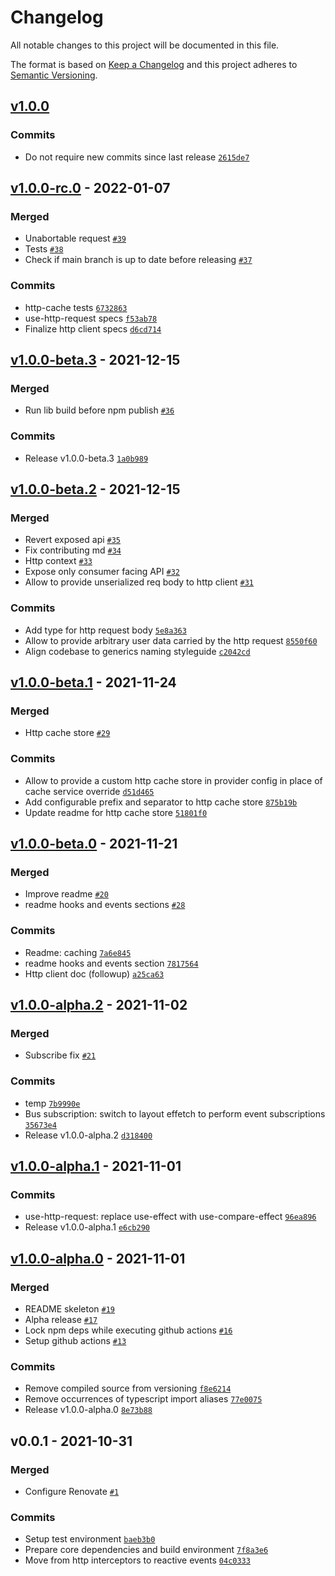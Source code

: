 # Changelog

All notable changes to this project will be documented in this file.

The format is based on [Keep a Changelog](https://keepachangelog.com/en/1.0.0/)
and this project adheres to [Semantic Versioning](https://semver.org/spec/v2.0.0.html).

## [v1.0.0](https://github.com/nebarf/react-http-fetch/compare/v1.0.0-rc.0...v1.0.0)

### Commits

- Do not require new commits since last release [`2615de7`](https://github.com/nebarf/react-http-fetch/commit/2615de7cace6e3f5b462639bbcc25711a793c0a4)

## [v1.0.0-rc.0](https://github.com/nebarf/react-http-fetch/compare/v1.0.0-beta.3...v1.0.0-rc.0) - 2022-01-07

### Merged

- Unabortable request [`#39`](https://github.com/nebarf/react-http-fetch/pull/39)
- Tests [`#38`](https://github.com/nebarf/react-http-fetch/pull/38)
- Check if main branch is up to date before releasing [`#37`](https://github.com/nebarf/react-http-fetch/pull/37)

### Commits

- http-cache tests [`6732863`](https://github.com/nebarf/react-http-fetch/commit/6732863feedb178d76eae8a878e0005407386964)
- use-http-request specs [`f53ab78`](https://github.com/nebarf/react-http-fetch/commit/f53ab7850196a4ff629a4f79bc99df649702b816)
- Finalize http client specs [`d6cd714`](https://github.com/nebarf/react-http-fetch/commit/d6cd714e349980b95f517fe5aa6dd669ae5898b1)

## [v1.0.0-beta.3](https://github.com/nebarf/react-http-fetch/compare/v1.0.0-beta.2...v1.0.0-beta.3) - 2021-12-15

### Merged

- Run lib build before npm publish [`#36`](https://github.com/nebarf/react-http-fetch/pull/36)

### Commits

- Release v1.0.0-beta.3 [`1a0b989`](https://github.com/nebarf/react-http-fetch/commit/1a0b989d7d3e74e9468a5485f9887922791d8d52)

## [v1.0.0-beta.2](https://github.com/nebarf/react-http-fetch/compare/v1.0.0-beta.1...v1.0.0-beta.2) - 2021-12-15

### Merged

- Revert exposed api [`#35`](https://github.com/nebarf/react-http-fetch/pull/35)
- Fix contributing md [`#34`](https://github.com/nebarf/react-http-fetch/pull/34)
- Http context [`#33`](https://github.com/nebarf/react-http-fetch/pull/33)
- Expose only consumer facing API [`#32`](https://github.com/nebarf/react-http-fetch/pull/32)
- Allow to provide unserialized req body to http client [`#31`](https://github.com/nebarf/react-http-fetch/pull/31)

### Commits

- Add type for http request body [`5e8a363`](https://github.com/nebarf/react-http-fetch/commit/5e8a36370a84a9758dba311daa6f05cbfc21e8d3)
- Allow to provide arbitrary user data carried by the http request [`8550f60`](https://github.com/nebarf/react-http-fetch/commit/8550f6059ef79ef4cb565b3d43b42e04f1e03585)
- Align codebase to generics naming styleguide [`c2042cd`](https://github.com/nebarf/react-http-fetch/commit/c2042cdd604f8393992a68cedd3d8b4e2620182f)

## [v1.0.0-beta.1](https://github.com/nebarf/react-http-fetch/compare/v1.0.0-beta.0...v1.0.0-beta.1) - 2021-11-24

### Merged

- Http cache store [`#29`](https://github.com/nebarf/react-http-fetch/pull/29)

### Commits

- Allow to provide a custom http cache store in provider config in place of cache service override [`d51d465`](https://github.com/nebarf/react-http-fetch/commit/d51d465c50a721abad542d8d0796a624de6bbac5)
- Add configurable prefix and separator to http cache store [`875b19b`](https://github.com/nebarf/react-http-fetch/commit/875b19b8a39f334333c0f31e0df9b7060fb24049)
- Update readme for http cache store [`51801f0`](https://github.com/nebarf/react-http-fetch/commit/51801f0441bbf79a49a1eb9aa818dac805d198bd)

## [v1.0.0-beta.0](https://github.com/nebarf/react-http-fetch/compare/v1.0.0-alpha.2...v1.0.0-beta.0) - 2021-11-21

### Merged

- Improve readme [`#20`](https://github.com/nebarf/react-http-fetch/pull/20)
- readme hooks and events sections [`#28`](https://github.com/nebarf/react-http-fetch/pull/28)

### Commits

- Readme: caching [`7a6e845`](https://github.com/nebarf/react-http-fetch/commit/7a6e8453d849a7480c34d9546b8a8540823ebb47)
- readme hooks and events section [`7817564`](https://github.com/nebarf/react-http-fetch/commit/78175640fe0805fb2c7358c0eda7d87edcccd2c0)
- Http client doc (followup) [`a25ca63`](https://github.com/nebarf/react-http-fetch/commit/a25ca6338cddae7eb36075dddab02f40c1a7ed13)

## [v1.0.0-alpha.2](https://github.com/nebarf/react-http-fetch/compare/v1.0.0-alpha.1...v1.0.0-alpha.2) - 2021-11-02

### Merged

- Subscribe fix [`#21`](https://github.com/nebarf/react-http-fetch/pull/21)

### Commits

- temp [`7b9990e`](https://github.com/nebarf/react-http-fetch/commit/7b9990e7bcf73f4475ebf47fd6501586973b58a5)
- Bus subscription: switch to layout effetch to perform event subscriptions [`35673e4`](https://github.com/nebarf/react-http-fetch/commit/35673e4e02e67ebf9f14dee05c44acd285abf249)
- Release v1.0.0-alpha.2 [`d318400`](https://github.com/nebarf/react-http-fetch/commit/d3184003e54344fac54239a77bc955d0d82cfc08)

## [v1.0.0-alpha.1](https://github.com/nebarf/react-http-fetch/compare/v1.0.0-alpha.0...v1.0.0-alpha.1) - 2021-11-01

### Commits

- use-http-request: replace use-effect with use-compare-effect [`96ea896`](https://github.com/nebarf/react-http-fetch/commit/96ea896cf2b346ba85428882705e9e79f71ae3a9)
- Release v1.0.0-alpha.1 [`e6cb290`](https://github.com/nebarf/react-http-fetch/commit/e6cb2902c64a0011f673238c355498fae86511e0)

## [v1.0.0-alpha.0](https://github.com/nebarf/react-http-fetch/compare/v0.0.1...v1.0.0-alpha.0) - 2021-11-01

### Merged

- README skeleton [`#19`](https://github.com/nebarf/react-http-fetch/pull/19)
- Alpha release [`#17`](https://github.com/nebarf/react-http-fetch/pull/17)
- Lock npm deps while executing github actions [`#16`](https://github.com/nebarf/react-http-fetch/pull/16)
- Setup github actions [`#13`](https://github.com/nebarf/react-http-fetch/pull/13)

### Commits

- Remove compiled source from versioning [`f8e6214`](https://github.com/nebarf/react-http-fetch/commit/f8e6214bdb170db59d1af7b59fff6dd6227e501c)
- Remove occurrences of typescript import aliases [`77e0075`](https://github.com/nebarf/react-http-fetch/commit/77e00755b05afb7afe875c09c568523d6ce93896)
- Release v1.0.0-alpha.0 [`8e73b88`](https://github.com/nebarf/react-http-fetch/commit/8e73b88b6fefa8168744ceb523708b68c9ab1104)

## v0.0.1 - 2021-10-31

### Merged

- Configure Renovate [`#1`](https://github.com/nebarf/react-http-fetch/pull/1)

### Commits

- Setup test environment [`baeb3b0`](https://github.com/nebarf/react-http-fetch/commit/baeb3b0623c6620f7ae1aec01bcb9e72e26ad83b)
- Prepare core dependencies and build environment [`7f8a3e6`](https://github.com/nebarf/react-http-fetch/commit/7f8a3e6a996c418b256b46f7d212bd835394239b)
- Move from http interceptors to reactive events [`04c0333`](https://github.com/nebarf/react-http-fetch/commit/04c0333f05547263b2dd2fcac96dc251396e246a)
